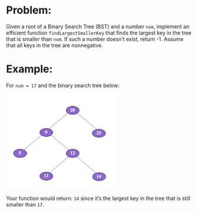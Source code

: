 # Problem:

Given a root of a Binary Search Tree (BST) and a number `num`, implement an efficient function `findLargestSmallerKey` that finds the largest key in the tree that is smaller than `num`. If such a number doesn’t exist, return -1. Assume that all keys in the tree are nonnegative.

# Example:

For `num = 17` and the binary search tree below:

<img src="https://github.com/JiawenQi98/PrampPractice/blob/master/Largest%20Smaller%20BST%20Key/example.png" width="300">

Your function would return: `14` since it’s the largest key in the tree that is still smaller than `17`.
